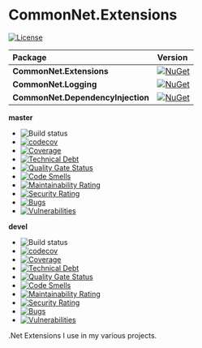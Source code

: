 # CommonNet.Extensions
[![License](https://img.shields.io/github/license/dmako/CommonNetExtensions.svg)](https://github.com/dmako/CommonNetExtensions/blob/devel/LICENSE)

|Package|Version|
|:--|:--|
|**CommonNet.Extensions**|[![NuGet](https://img.shields.io/nuget/v/CommonNet.Extensions.svg)](https://www.nuget.org/packages/CommonNet.Extensions/)
|**CommonNet.Logging**|[![NuGet](https://img.shields.io/nuget/v/CommonNet.Logging.svg)](https://www.nuget.org/packages/CommonNet.Logging/)
|**CommonNet.DependencyInjection**|[![NuGet](https://img.shields.io/nuget/v/CommonNet.DependencyInjection.svg)](https://www.nuget.org/packages/CommonNet.DependencyInjection/)

**master**
* ![Build status](https://github.com/dmako/CommonNetExtensions/actions/workflows/verify.yml/badge.svg?branch=master)
* [![codecov](https://codecov.io/gh/dmako/CommonNetExtensions/branch/master/graph/badge.svg?token=3DB4YSH9UW)](https://codecov.io/gh/dmako/CommonNetExtensions)
* [![Coverage](https://sonarcloud.io/api/project_badges/measure?project=dmako_CommonNetExtensions&metric=coverage&branch=master)](https://sonarcloud.io/summary/new_code?id=dmako_CommonNetExtensions)
* [![Technical Debt](https://sonarcloud.io/api/project_badges/measure?project=dmako_CommonNetExtensions&metric=sqale_index&branch=master)](https://sonarcloud.io/summary/new_code?id=dmako_CommonNetExtensions)
* [![Quality Gate Status](https://sonarcloud.io/api/project_badges/measure?project=dmako_CommonNetExtensions&metric=alert_status&branch=master)](https://sonarcloud.io/summary/new_code?id=dmako_CommonNetExtensions)
* [![Code Smells](https://sonarcloud.io/api/project_badges/measure?project=dmako_CommonNetExtensions&metric=code_smells&branch=master)](https://sonarcloud.io/summary/new_code?id=dmako_CommonNetExtensions)
* [![Maintainability Rating](https://sonarcloud.io/api/project_badges/measure?project=dmako_CommonNetExtensions&metric=sqale_rating&branch=master)](https://sonarcloud.io/summary/new_code?id=dmako_CommonNetExtensions)
* [![Security Rating](https://sonarcloud.io/api/project_badges/measure?project=dmako_CommonNetExtensions&metric=security_rating&branch=master)](https://sonarcloud.io/summary/new_code?id=dmako_CommonNetExtensions)
* [![Bugs](https://sonarcloud.io/api/project_badges/measure?project=dmako_CommonNetExtensions&metric=bugs&branch=master)](https://sonarcloud.io/summary/new_code?id=dmako_CommonNetExtensions)
* [![Vulnerabilities](https://sonarcloud.io/api/project_badges/measure?project=dmako_CommonNetExtensions&metric=vulnerabilities&branch=master)](https://sonarcloud.io/summary/new_code?id=dmako_CommonNetExtensions)

**devel**
* ![Build status](https://github.com/dmako/CommonNetExtensions/actions/workflows/verify.yml/badge.svg?branch=devel)
* [![codecov](https://codecov.io/gh/dmako/CommonNetExtensions/branch/devel/graph/badge.svg?token=3DB4YSH9UW)](https://codecov.io/gh/dmako/CommonNetExtensions)
* [![Coverage](https://sonarcloud.io/api/project_badges/measure?project=dmako_CommonNetExtensions&metric=coverage&branch=devel)](https://sonarcloud.io/summary/new_code?id=dmako_CommonNetExtensions)
* [![Technical Debt](https://sonarcloud.io/api/project_badges/measure?project=dmako_CommonNetExtensions&metric=sqale_index&branch=devel)](https://sonarcloud.io/summary/new_code?id=dmako_CommonNetExtensions)
* [![Quality Gate Status](https://sonarcloud.io/api/project_badges/measure?project=dmako_CommonNetExtensions&metric=alert_status&branch=devel)](https://sonarcloud.io/summary/new_code?id=dmako_CommonNetExtensions)
* [![Code Smells](https://sonarcloud.io/api/project_badges/measure?project=dmako_CommonNetExtensions&metric=code_smells&branch=devel)](https://sonarcloud.io/summary/new_code?id=dmako_CommonNetExtensions)
* [![Maintainability Rating](https://sonarcloud.io/api/project_badges/measure?project=dmako_CommonNetExtensions&metric=sqale_rating&branch=devel)](https://sonarcloud.io/summary/new_code?id=dmako_CommonNetExtensions)
* [![Security Rating](https://sonarcloud.io/api/project_badges/measure?project=dmako_CommonNetExtensions&metric=security_rating&branch=devel)](https://sonarcloud.io/summary/new_code?id=dmako_CommonNetExtensions)
* [![Bugs](https://sonarcloud.io/api/project_badges/measure?project=dmako_CommonNetExtensions&metric=bugs&branch=devel)](https://sonarcloud.io/summary/new_code?id=dmako_CommonNetExtensions)
* [![Vulnerabilities](https://sonarcloud.io/api/project_badges/measure?project=dmako_CommonNetExtensions&metric=vulnerabilities&branch=devel)](https://sonarcloud.io/summary/new_code?id=dmako_CommonNetExtensions)


.Net Extensions I use in my various projects.
